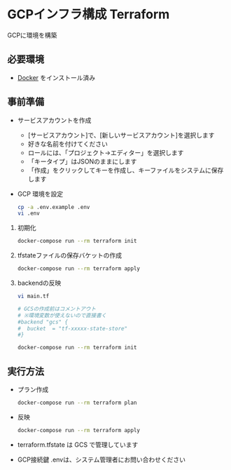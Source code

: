 # GCPインフラ構成 Terraform

GCPに環境を構築

## 必要環境

- [Docker](https://www.docker.com/docker-mac) をインストール済み

## 事前準備

- サービスアカウントを作成
  - [サービスアカウント]で、[新しいサービスアカウント]を選択します
  - 好きな名前を付けてください
  - ロールには、「プロジェクト->エディター」を選択します
  - 「キータイプ」はJSONのままにします
  - 「作成」をクリックしてキーを作成し、キーファイルをシステムに保存します

- GCP 環境を設定
  ```BASH
  cp -a .env.example .env
  vi .env
  ```

1. 初期化

    ```BASH
    docker-compose run --rm terraform init
    ```

1. tfstateファイルの保存バケットの作成

    ```BASH
    docker-compose run --rm terraform apply
    ```

1. backendの反映

    ```BASH
    vi main.tf
    ```

    ```BASH
    # GCSの作成前はコメントアウト
    # ※環境変数が使えないので直接書く
    #backend "gcs" {
    #  bucket  = "tf-xxxxx-state-store"
    #}
    ```

    ```BASH
    docker-compose run --rm terraform init
    ```

## 実行方法

- プラン作成
  ```BASH
  docker-compose run --rm terraform plan
  ```

- 反映
  ```BASH
  docker-compose run --rm terraform apply
  ```

- terraform.tfstate は GCS で管理しています
- GCP接続鍵 .envは、システム管理者にお問い合わせください